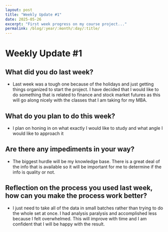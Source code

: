 ```yaml
---
layout: post
title: "Weekly Update #1"
date: 2025-05-26
excerpt: "First week progress on my course project..."
permalink: /blog/:year/:month/:day/:title/
---
```


# Weekly Update #1

## What did you do last week?
* Last week was a tough one because of the holidays and just getting things organized to start the project. I have decided that I would like to do something that is    related to finance and stock market futures as this will go along nicely with the classes that I am taking for my MBA.

## What do you plan to do this week?
* I plan on honing in on what exactly I would like to study and what angle I would like to approach it

## Are there any impediments in your way?
* The biggest hurdle will be my knowledge base. There is a great deal of the info that is available so it will be important for me to determine if the info is quality or     not. 

## Reflection on the process you used last week, how can you make the process work better?
* I just need to take all of the data in small batches rather than trying to do the whole set at once. I had analysis paralysis and accomplished less because I felt overwhelmed. This will improve with time and I am confident that I will be happy with the result. 
